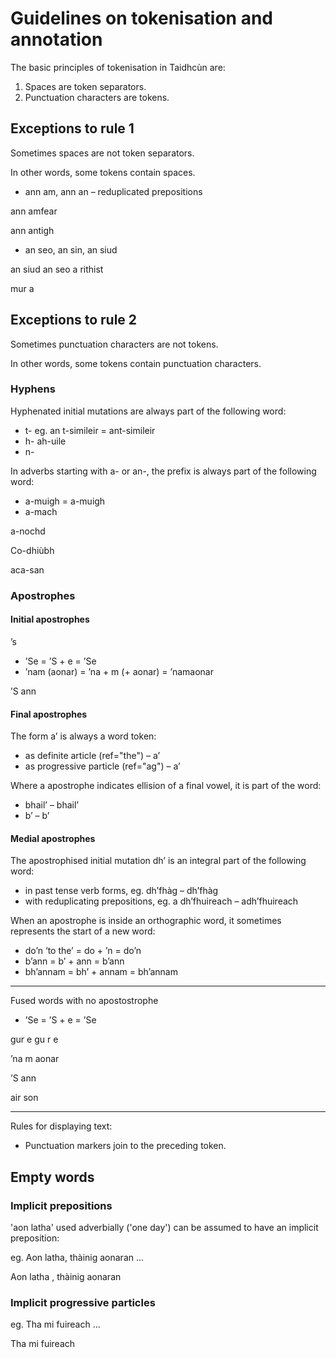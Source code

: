 # Guidelines on tokenisation and annotation

The basic principles of tokenisation in Taidhcùn are:
1. Spaces are token separators.
2. Punctuation characters are tokens.

## Exceptions to rule 1

Sometimes spaces are not token separators. 

In other words, some tokens contain spaces.

- ann am, ann an – reduplicated prepositions

<w id="_198_d2e147" ref="an-prep">ann am</w><w id="_198_d2e150" rels="comp:-1">fear</w>

<w id="_198_d2e361" ref="an-prep">ann an</w><w id="_198_d2e364" ref="taigh">tigh</w>


- an seo, an sin, an siud

<w id="_198_d2e1499" ref="an_siud">an siud</w>
<w id="_198_d2e1841" ref="an_seo">an seo</w>
<w id="_198_d2e2028" ref="a-rithist">a rithist</w>

<w id="_198_d2e2099" ref="mura" join="left">mur a</w>

## Exceptions to rule 2

Sometimes punctuation characters are not tokens.

In other words, some tokens contain punctuation characters.

### Hyphens

Hyphenated initial mutations are always part of the following word:
  - t- eg. an t-simileir = <w ref="the" rels="spr:1">an</w><w ref="similear">t-simileir</w>
  - h- <w id="_198_d2e528" ref="gach">a</w><w id="_198_d2e531" ref="uile">h-uile</w>
  - n-

In adverbs starting with a- or an-, the prefix is always part of the following word:
  - a-muigh = <w>a-muigh</w>
  - a-mach

  <w id="_198_d2e2953">a-nochd</w>

<w id="_198_d2e1342" ref="co-dhiù">Co-dhiùbh</w>

<w id="_198_d2e2656" ref="aig" join="left">aca-san</w>

### Apostrophes

#### Initial apostrophes

<w id="_198_d2e436" ref="agus">’s</w>

- ’Se = ’S + e = <w ref="is">’S</w><w ref="e" rels="sbj:-1" join="left">e</w>
- ’nam (aonar) = ’na + m (+ aonar) = <w ref="an-prep">’na</w><w ref="mo" join="left">m</w><w>aonar</w>

<w id="_198_d2e883" ref="is">’S</w>
      <w id="_198_d2e883" ref="an-prep" join="left">ann</w>

#### Final apostrophes

The form a’ is always a word token:
  - as definite article (ref="the") – <w ref="the">a’</w>
  - as progressive particle (ref="ag") – <w ref="ag">a’</w>

Where a apostrophe indicates ellision of a final vowel, it is part of the word:
  - bhail’ – <w ref="baile">bhail’</w>
  - b’ – <w ref="is:past">b’</w>

#### Medial apostrophes

The apostrophised initial mutation dh’ is an integral part of the following word:
  - in past tense verb forms, eg. dh’fhàg – <w ref="fàg">dh’fhàg</w>
  - with reduplicating prepositions, eg. a dh’fhuireach – <w ref="do-prep" rels="comp:-2">a</w><w ref="fuireach" rels="comp:-1">dh’fhuireach</w>

When an apostrophe is inside an orthographic word, it sometimes represents the start of a new word:
  - do’n ‘to the’ = do + ’n = <w ref="do-prep">do</w><w ref="the" join="left">’n</w>
  - b’ann = b’ + ann = <w ref="is">b’</w><w ref="an-prep" rels="sbj:-1" join="left">ann</w>
  - bh’annam = bh’ + annam = <w ref="bi:past">bh’</w><w ref="an-prep" join="left">annam</w>
  



---

Fused words with no apostostrophe

- ’Se = ’S + e = <w ref="is">’S</w><w ref="e" rels="sbj:-1" join="left">e</w>

gur e
<w id="_198_d2e269" ref="gun">gu</w>
      <w id="_198_d2e270" ref="is" join="left">r</w>
      <w id="_198_d2e273">e</w>


<w id="_198_d2e320" ref="an-prep">’na</w>
      <w id="_198_d2e321" ref="mo" join="left">m</w>
      <w id="_198_d2e323">aonar</w>

<w id="_198_d2e883" ref="is">’S</w>
      <w id="_198_d2e883" ref="an-prep" join="left">ann</w>

<w id="_198_d2e1290">air</w>
      <w id="_198_d2e1291" join="left">son</w>

---


Rules for displaying text:
- Punctuation markers join to the preceding token. 

## Empty words

### Implicit prepositions

'aon latha' used adverbially ('one day') can be assumed to have an implicit preposition:

eg. Aon latha, thàinig aonaran ...

<w ref="null-prep" rels="mod:4"/>
<w ref="aon" rels="num:1">Aon</w>
<w ref="latha" rels="comp:-2">latha</w>
<pc>,</pc>
<w ref="thig:past">thàinig</w>
<w rels="sbj:-1">aonaran</w>


### Implicit progressive particles

eg. Tha mi fuireach ...

<w ref="bi:pres">Tha</w>
<w>mi</w>
<w ref="ag"/>
<w>fuireach</w>



